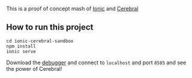 This is a proof of concept mash of [Ionic](http://ionicframework.com/docs/) and [Cerebral](https://cerebraljs.com/)

## How to run this project

```git clone git@github.com:andrewvmail/ionic-cerebral-sandbox.git
cd ionic-cerebral-sandbox
npm install
ionic serve
```

Download the [debugger](https://github.com/cerebral/cerebral-debugger/releases) and connect to ```localhost``` and port ```8585``` and see the power of Cerebral!
